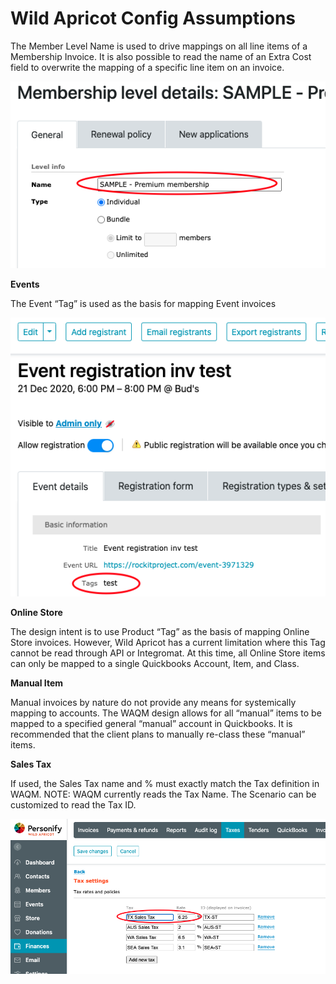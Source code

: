 # Wild Apricot Config Assumptions

The Member Level Name is used to drive mappings on all line items of a Membership Invoice. It is also possible to read the name of an Extra Cost field to overwrite the mapping of a specific line item on an invoice.

![](../.gitbook/assets/8.png)

**Events**

The Event “Tag” is used as the basis for mapping Event invoices

![](../.gitbook/assets/9.png)

**Online Store**

The design intent is to use Product “Tag” as the basis of mapping Online Store invoices. However, Wild Apricot has a current limitation where this Tag cannot be read through API or Integromat.  At this time, all Online Store items can only be mapped to a single Quickbooks Account, Item, and Class.

**Manual Item**

Manual invoices by nature do not provide any means for systemically mapping to accounts. The WAQM design allows for all “manual” items to be mapped to a specified general “manual” account in Quickbooks. It is recommended that the client plans to manually re-class these “manual” items.

**Sales Tax**

If used, the Sales Tax name and % must exactly match the Tax definition in WAQM. NOTE: WAQM currently reads the Tax Name. The Scenario can be customized to read the Tax ID.

![](../.gitbook/assets/10.png)

### 

